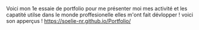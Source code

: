 Voici mon 1e essaie de portfolio pour me présenter moi mes activité et les capatité utilse dans le monde proffesionelle elles m'ont fait dévlopper ! 
voici son apperçus  ! https://soelie-nr.github.io/Portfolio/ 
